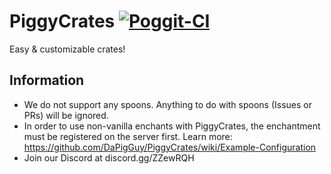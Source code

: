 # PiggyCrates [![Poggit-CI](https://poggit.pmmp.io/ci.badge/DaPigGuy/PiggyCrates/PiggyCrates/master)](https://poggit.pmmp.io/ci/DaPigGuy/PiggyCrates)
Easy &amp; customizable crates!

## Information
* We do not support any spoons. Anything to do with spoons (Issues or PRs) will be ignored.
* In order to use non-vanilla enchants with PiggyCrates, the enchantment must be registered on the server first. Learn more: https://github.com/DaPigGuy/PiggyCrates/wiki/Example-Configuration
* Join our Discord at discord.gg/ZZewRQH
